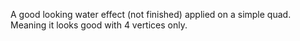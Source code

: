 A good looking water effect (not finished) applied on a simple quad.
Meaning it looks good with 4 vertices only.